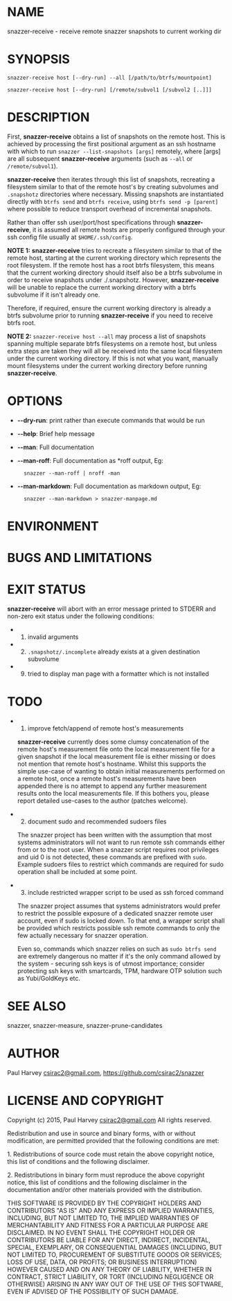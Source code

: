 # NAME

snazzer-receive - receive remote snazzer snapshots to current working dir

# SYNOPSIS

    snazzer-receive host [--dry-run] --all [/path/to/btrfs/mountpoint]

    snazzer-receive host [--dry-run] [/remote/subvol1 [/subvol2 [..]]]

# DESCRIPTION

First, **snazzer-receive** obtains a list of snapshots on the remote host. This
is achieved by processing the first positional argument as an ssh hostname with
which to run `snazzer --list-snapshots [args]` remotely, where \[args\] are all
subsequent **snazzer-receive** arguments (such as `--all` or
`/remote/subvol1`).

**snazzer-receive** then iterates through this list of snapshots, recreating a
filesystem similar to that of the remote host's by creating subvolumes and
`.snapshotz` directories where necessary. Missing snapshots are instantiated
directly with `btrfs send` and `btrfs receive`, using `btrfs send -p [parent]`
where possible to reduce transport overhead of incremental snapshots.

Rather than offer ssh user/port/host specifications through **snazzer-receive**,
it is assumed all remote hosts are properly configured through your ssh config
file usually at `$HOME/.ssh/config`.

**NOTE 1:** **snazzer-receive** tries to recreate a filesystem similar to that of
the remote host, starting at the current working directory which represents the
root filesystem. If the remote host has a root btrfs filesystem, this means that
the current working directory should itself also be a btrfs subvolume in order
to receive snapshots under ./.snapshotz. However, **snazzer-receive** will be
unable to replace the current working directory with a btrfs subvolume if it
isn't already one.

Therefore, if required, ensure the current working directory is already a btrfs
subvolume prior to running **snazzer-receive** if you need to receive btrfs root.

**NOTE 2:** `snazzer-receive host --all` may process a list of snapshots
spanning multiple separate btrfs filesystems on a remote host, but unless extra
steps are taken they will all be received into the same local filesystem under
the current working directory. If this is not what you want, manually mount
filesystems under the current working directory before running
**snazzer-receive**.

# OPTIONS

- **--dry-run**: print rather than execute commands that would be run
- **--help**: Brief help message
- **--man**: Full documentation
- **--man-roff**: Full documentation as \*roff output, Eg:

        snazzer --man-roff | nroff -man

- **--man-markdown**: Full documentation as markdown output, Eg:

        snazzer --man-markdown > snazzer-manpage.md

# ENVIRONMENT

# BUGS AND LIMITATIONS

# EXIT STATUS

**snazzer-receive** will abort with an error message printed to STDERR and
non-zero exit status under the following conditions:

- 1. invalid arguments
- 2. `.snapshotz/.incomplete` already exists at a given destination subvolume
- 9. tried to display man page with a formatter which is not installed

# TODO

- 1. improve fetch/append of remote host's measurements

    **snazzer-receive** currently does some clumsy concatenation of the remote host's
    measurement file onto the local measurement file for a given snapshot if the
    local measurement file is either missing or does not mention that remote host's
    hostname. Whilst this supports the simple use-case of wanting to obtain initial
    measurements performed on a remote host, once a remote host's measurements have
    been appended there is no attempt to append any further measurement results onto
    the local measurements file.  If this bothers you, please report detailed
    use-cases to the author (patches welcome).

- 2. document sudo and recommended sudoers files

    The snazzer project has been written with the assumption that most systems
    administrators will not want to run remote ssh commands either from or to the
    root user. When a snazzer script requires root privileges and uid 0 is not
    detected, these commands are prefixed with `sudo`. Example sudoers files to
    restrict which commands are required for sudo operation shall be included at
    some point.

- 3. include restricted wrapper script to be used as ssh forced command

    The snazzer project assumes that systems administrators would prefer to restrict
    the possible exposure of a dedicated snazzer remote user account, even if sudo
    is locked down. To that end, a wrapper script shall be provided which restricts
    possible ssh remote commands to only the few actually necessary for snazzer
    operation.

    Even so, commands which snazzer relies on such as `sudo btrfs send` are
    extremely dangerous no matter if it's the only command allowed by the system -
    securing ssh keys is of utmost importance; consider protecting ssh keys with
    smartcards, TPM, hardware OTP solution such as Yubi/GoldKeys etc.

# SEE ALSO

snazzer, snazzer-measure, snazzer-prune-candidates

# AUTHOR

Paul Harvey <csirac2@gmail.com>, https://github.com/csirac2/snazzer

# LICENSE AND COPYRIGHT

Copyright (c) 2015, Paul Harvey <csirac2@gmail.com> All rights reserved.

Redistribution and use in source and binary forms, with or without
modification, are permitted provided that the following conditions are met:

1\. Redistributions of source code must retain the above copyright notice, this
list of conditions and the following disclaimer.

2\. Redistributions in binary form must reproduce the above copyright notice,
this list of conditions and the following disclaimer in the documentation
and/or other materials provided with the distribution.

THIS SOFTWARE IS PROVIDED BY THE COPYRIGHT HOLDERS AND CONTRIBUTORS "AS IS" AND
ANY EXPRESS OR IMPLIED WARRANTIES, INCLUDING, BUT NOT LIMITED TO, THE IMPLIED
WARRANTIES OF MERCHANTABILITY AND FITNESS FOR A PARTICULAR PURPOSE ARE
DISCLAIMED. IN NO EVENT SHALL THE COPYRIGHT HOLDER OR CONTRIBUTORS BE LIABLE
FOR ANY DIRECT, INDIRECT, INCIDENTAL, SPECIAL, EXEMPLARY, OR CONSEQUENTIAL
DAMAGES (INCLUDING, BUT NOT LIMITED TO, PROCUREMENT OF SUBSTITUTE GOODS OR
SERVICES; LOSS OF USE, DATA, OR PROFITS; OR BUSINESS INTERRUPTION) HOWEVER
CAUSED AND ON ANY THEORY OF LIABILITY, WHETHER IN CONTRACT, STRICT LIABILITY,
OR TORT (INCLUDING NEGLIGENCE OR OTHERWISE) ARISING IN ANY WAY OUT OF THE USE
OF THIS SOFTWARE, EVEN IF ADVISED OF THE POSSIBILITY OF SUCH DAMAGE.
